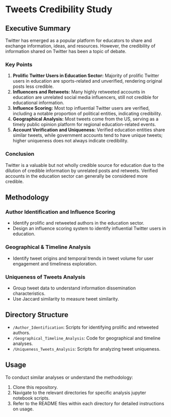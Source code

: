 # Tweets Credibility Study

## Executive Summary

Twitter has emerged as a popular platform for educators to share and exchange information, ideas, and resources. However, the credibility of information shared on Twitter has been a topic of debate.

### Key Points

1. **Prolific Twitter Users in Education Sector:** Majority of prolific Twitter users in education are sports-related and unverified, rendering original posts less credible.
2. **Influencers and Retweets:** Many highly retweeted accounts in education are unrelated social media influencers, still not credible for educational information.
3. **Influence Scoring:** Most top influential Twitter users are verified, including a notable proportion of political entities, indicating credibility.
4. **Geographical Analysis:** Most tweets come from the US, serving as a timely public opinion platform for regional education-related events.
5. **Account Verification and Uniqueness:** Verified education entities share similar tweets, while government accounts tend to have unique tweets; higher uniqueness does not always indicate credibility.

### Conclusion

Twitter is a valuable but not wholly credible source for education due to the dilution of credible information by unrelated posts and retweets. Verified accounts in the education sector can generally be considered more credible.

## Methodology

### Author Identification and Influence Scoring

- Identify prolific and retweeted authors in the education sector.
- Design an influence scoring system to identify influential Twitter users in education.

### Geographical & Timeline Analysis

- Identify tweet origins and temporal trends in tweet volume for user engagement and timeliness exploration.

### Uniqueness of Tweets Analysis

- Group tweet data to understand information dissemination characteristics.
- Use Jaccard similarity to measure tweet similarity.

## Directory Structure

- `/Author_Identification`: Scripts for identifying prolific and retweeted authors.
- `/Geographical_Timeline_Analysis`: Code for geographical and timeline analyses.
- `/Uniqueness_Tweets_Analysis`: Scripts for analyzing tweet uniqueness.

## Usage

To conduct similar analyses or understand the methodology:

1. Clone this repository.
2. Navigate to the relevant directories for specific analysis jupyter notebook scripts.
4. Refer to the README files within each directory for detailed instructions on usage.
